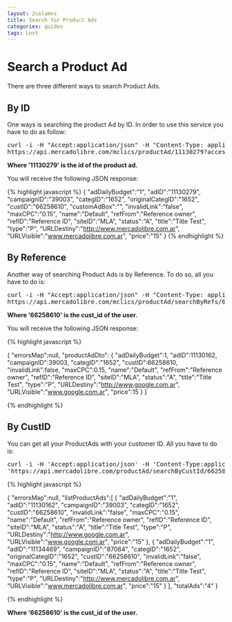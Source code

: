 ```yaml
---
layout: 2columns
title: Search for Product Ads
categories: guides
tags: Lost
---
```


# Search a Product Ad
There are three different ways to search Product Ads. 

## By ID
One ways is searching the product Ad by ID. In order to use this service you have to do as follow:

<pre class="terminal">
curl -i -H "Accept:application/json" -H "Content-Type: application/json"
https://api.mercadolibre.com/mclics/productAd/11130279?access_token=$ACCESS_TOKEN  
</pre>

**Where '11130279' is the id of the product ad.**

You will receive the following JSON response:

{% highlight javascript %}
{
	"adDailyBudget":"1",
	"adID":"11130279",
	"campaignID":"39003",
	"categID":"1652",
	"originalCategID":"1652",
	"custID":"66258610",
	"customAdBox":"",
	"invalidLink":"false",
	"maxCPC":"0.15",
	"name":"Default",
	"refFrom":"Reference owner",
	"refID":"Reference ID",
	"siteID":"MLA",
	"status":"A",
	"title":"Title Test",
	"type":"P",
	"URLDestiny":"http://www.mercadolibre.com.ar",
	"URLVisible":"www.mercadolibre.com.ar",
	"price":"15"
}
{% endhighlight %}

## By Reference
Another way of searching Product Ads is by Reference. To do so, all you have to do is:

<pre class="terminal">
curl -i -H "Accept:application/json" -H "Content-Type: application/json"
https://api.mercadolibre.com/mclics/productAd/searchByRefs/66258610?refFrom=Reference%20owner&refId=Reference%20ID&access_token=$ACCESS_TOKEN  
</pre>

**Where '66258610' is the cust_id of the user.**

You will receive the following JSON response:

{% highlight javascript %}

{
	"errorsMap":null,
	"productAdDto":
	{
		"adDailyBudget":1,
		"adID":11130162,
		"campaignID":39003,
		"categID":"1652",
		"custID":66258610,
		"invalidLink":false,
		"maxCPC":0.15,
		"name":"Default",
		"refFrom":"Reference owner",
		"refID":"Reference ID",
		"siteID":"MLA",
		"status":"A",
		"title":"Title Test",
		"type":"P",
		"URLDestiny":"http://www.google.com.ar",
		"URLVisible":"www.google.com.ar",
		"price":15
	}
}

{% endhighlight %}

## By CustID
You can get all your ProductAds with your customer ID. All you have to do is:

<pre class="terminal">
curl -i -H 'Accept:application/json' -H 'Content-Type:application/json'
'https://api.mercadolibre.com/productAd/searchByCustId/66258610?access_token=$ACCESS_TOKEN'
</pre>

{% highlight javascript %}

{
	"errorsMap":null,
	"listProductAds":[
		{
			"adDailyBudget":"1",
			"adID":"11130162",
			"campaignID":"39003",
			"categID":"1652",
			"custID":"66258610",
			"invalidLink":"false",
			"maxCPC":"0.15",
			"name":"Default",
			"refFrom":"Reference owner",
			"refID":"Reference ID",
			"siteID":"MLA",
			"status":"A",
			"title":"Title Test",
			"type":"P",
			"URLDestiny":"http://www.google.com.ar",
			"URLVisible":"www.google.com.ar",
			"price":"15"
		},
		{
			"adDailyBudget":"1",
			"adID":"11134469",
			"campaignID":"87064",
			"categID":"1652",
			"originalCategID":"1652",
			"custID":"66258610",
			"invalidLink":"false",
			"maxCPC":"0.15",
			"name":"Default",
			"refFrom":"Reference owner",
			"refID":"Reference ID",
			"siteID":"MLA",
			"status":"A",
			"title":"Title Test",
			"type":"P",
			"URLDestiny":"http://www.mercadolibre.com.ar",
			"URLVisible":"www.mercadolibre.com.ar",
			"price":"15"
		}
	],
	"totalAds":"4"
}

{% endhighlight %}

**Where '66258610' is the cust_id of the user.**